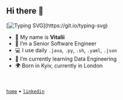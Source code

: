 ## Hi there 👋
[![Typing SVG](https://readme-typing-svg.demolab.com?font=Open+Sans&weight=600&size=22&pause=1000&color=1f2328&background=FFFFFF&vCenter=true&width=800&height=40&lines=Weeks+of+coding+can+save+you+hours+of+planning.;In+case+of+fire%3A+git+commit%2C+git+push%2C+leave+building.;%2F%2F+Code+never+lies%2C+comments+sometimes+do.;In+case+of+doubt%2C+use+brute+force.;There%E2%80%99s+nothing+more+permanent+than+a+temporary+fix.;640K+ought+to+be+enough+for+anybody.;To+understand+recursion%2C+you+must+first+understand+recursion.;Don't+Panic.)](https://git.io/typing-svg)

- :raising_hand: My name is **Vitalii**
- :office: I’m a Senior Software Engineer
- :computer: I use daily `.java`, `.py`, `.sh`, `.yaml`, `.json`
- :seedling: I’m currently learning Data Engineering
- :earth_africa: Born in Kyiv, currently in London
<br/>

[`home`](https://borodin.world/) • [`linkedin`](https://www.linkedin.com/in/borodinvitalii/)
